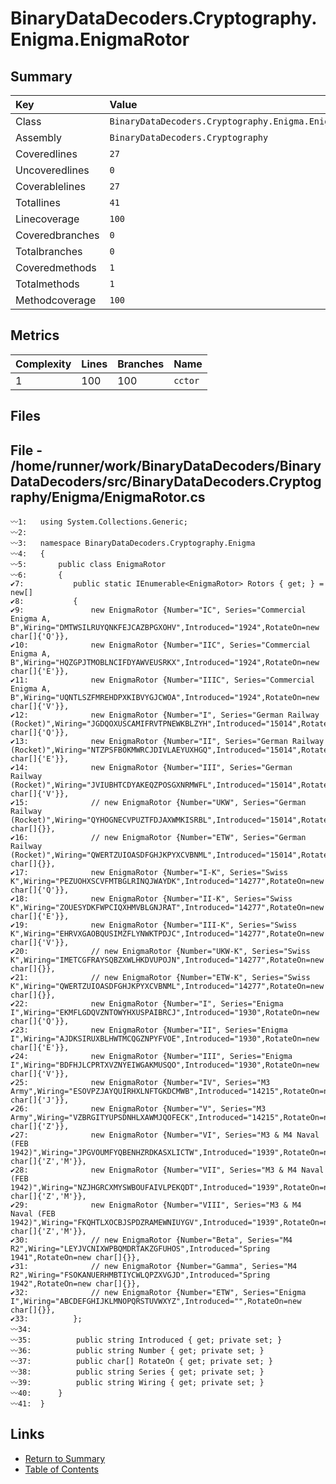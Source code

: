 ﻿# BinaryDataDecoders.Cryptography.Enigma.EnigmaRotor

## Summary

| Key             | Value                                                |
| :-------------- | :--------------------------------------------------- |
| Class           | `BinaryDataDecoders.Cryptography.Enigma.EnigmaRotor` |
| Assembly        | `BinaryDataDecoders.Cryptography`                    |
| Coveredlines    | `27`                                                 |
| Uncoveredlines  | `0`                                                  |
| Coverablelines  | `27`                                                 |
| Totallines      | `41`                                                 |
| Linecoverage    | `100`                                                |
| Coveredbranches | `0`                                                  |
| Totalbranches   | `0`                                                  |
| Coveredmethods  | `1`                                                  |
| Totalmethods    | `1`                                                  |
| Methodcoverage  | `100`                                                |

## Metrics

| Complexity | Lines | Branches | Name    |
| :--------- | :---- | :------- | :------ |
| 1          | 100   | 100      | `cctor` |

## Files

## File - /home/runner/work/BinaryDataDecoders/BinaryDataDecoders/src/BinaryDataDecoders.Cryptography/Enigma/EnigmaRotor.cs

```CSharp
〰1:   using System.Collections.Generic;
〰2:   
〰3:   namespace BinaryDataDecoders.Cryptography.Enigma
〰4:   {
〰5:       public class EnigmaRotor
〰6:       {
✔7:           public static IEnumerable<EnigmaRotor> Rotors { get; } = new[]
✔8:           {
✔9:               new EnigmaRotor {Number="IC", Series="Commercial Enigma A, B",Wiring="DMTWSILRUYQNKFEJCAZBPGXOHV",Introduced="1924",RotateOn=new char[]{'Q'}},
✔10:              new EnigmaRotor {Number="IIC", Series="Commercial Enigma A, B",Wiring="HQZGPJTMOBLNCIFDYAWVEUSRKX",Introduced="1924",RotateOn=new char[]{'E'}},
✔11:              new EnigmaRotor {Number="IIIC", Series="Commercial Enigma A, B",Wiring="UQNTLSZFMREHDPXKIBVYGJCWOA",Introduced="1924",RotateOn=new char[]{'V'}},
✔12:              new EnigmaRotor {Number="I", Series="German Railway (Rocket)",Wiring="JGDQOXUSCAMIFRVTPNEWKBLZYH",Introduced="15014",RotateOn=new char[]{'Q'}},
✔13:              new EnigmaRotor {Number="II", Series="German Railway (Rocket)",Wiring="NTZPSFBOKMWRCJDIVLAEYUXHGQ",Introduced="15014",RotateOn=new char[]{'E'}},
✔14:              new EnigmaRotor {Number="III", Series="German Railway (Rocket)",Wiring="JVIUBHTCDYAKEQZPOSGXNRMWFL",Introduced="15014",RotateOn=new char[]{'V'}},
✔15:              // new EnigmaRotor {Number="UKW", Series="German Railway (Rocket)",Wiring="QYHOGNECVPUZTFDJAXWMKISRBL",Introduced="15014",RotateOn=new char[]{}},
✔16:              // new EnigmaRotor {Number="ETW", Series="German Railway (Rocket)",Wiring="QWERTZUIOASDFGHJKPYXCVBNML",Introduced="15014",RotateOn=new char[]{}},
✔17:              new EnigmaRotor {Number="I-K", Series="Swiss K",Wiring="PEZUOHXSCVFMTBGLRINQJWAYDK",Introduced="14277",RotateOn=new char[]{'Q'}},
✔18:              new EnigmaRotor {Number="II-K", Series="Swiss K",Wiring="ZOUESYDKFWPCIQXHMVBLGNJRAT",Introduced="14277",RotateOn=new char[]{'E'}},
✔19:              new EnigmaRotor {Number="III-K", Series="Swiss K",Wiring="EHRVXGAOBQUSIMZFLYNWKTPDJC",Introduced="14277",RotateOn=new char[]{'V'}},
✔20:              // new EnigmaRotor {Number="UKW-K", Series="Swiss K",Wiring="IMETCGFRAYSQBZXWLHKDVUPOJN",Introduced="14277",RotateOn=new char[]{}},
✔21:              // new EnigmaRotor {Number="ETW-K", Series="Swiss K",Wiring="QWERTZUIOASDFGHJKPYXCVBNML",Introduced="14277",RotateOn=new char[]{}},
✔22:              new EnigmaRotor {Number="I", Series="Enigma I",Wiring="EKMFLGDQVZNTOWYHXUSPAIBRCJ",Introduced="1930",RotateOn=new char[]{'Q'}},
✔23:              new EnigmaRotor {Number="II", Series="Enigma I",Wiring="AJDKSIRUXBLHWTMCQGZNPYFVOE",Introduced="1930",RotateOn=new char[]{'E'}},
✔24:              new EnigmaRotor {Number="III", Series="Enigma I",Wiring="BDFHJLCPRTXVZNYEIWGAKMUSQO",Introduced="1930",RotateOn=new char[]{'V'}},
✔25:              new EnigmaRotor {Number="IV", Series="M3 Army",Wiring="ESOVPZJAYQUIRHXLNFTGKDCMWB",Introduced="14215",RotateOn=new char[]{'J'}},
✔26:              new EnigmaRotor {Number="V", Series="M3 Army",Wiring="VZBRGITYUPSDNHLXAWMJQOFECK",Introduced="14215",RotateOn=new char[]{'Z'}},
✔27:              new EnigmaRotor {Number="VI", Series="M3 & M4 Naval (FEB 1942)",Wiring="JPGVOUMFYQBENHZRDKASXLICTW",Introduced="1939",RotateOn=new char[]{'Z','M'}},
✔28:              new EnigmaRotor {Number="VII", Series="M3 & M4 Naval (FEB 1942)",Wiring="NZJHGRCXMYSWBOUFAIVLPEKQDT",Introduced="1939",RotateOn=new char[]{'Z','M'}},
✔29:              new EnigmaRotor {Number="VIII", Series="M3 & M4 Naval (FEB 1942)",Wiring="FKQHTLXOCBJSPDZRAMEWNIUYGV",Introduced="1939",RotateOn=new char[]{'Z','M'}},
✔30:              // new EnigmaRotor {Number="Beta", Series="M4 R2",Wiring="LEYJVCNIXWPBQMDRTAKZGFUHOS",Introduced="Spring 1941",RotateOn=new char[]{}},
✔31:              // new EnigmaRotor {Number="Gamma", Series="M4 R2",Wiring="FSOKANUERHMBTIYCWLQPZXVGJD",Introduced="Spring 1942",RotateOn=new char[]{}},
✔32:              // new EnigmaRotor {Number="ETW", Series="Enigma I",Wiring="ABCDEFGHIJKLMNOPQRSTUVWXYZ",Introduced="",RotateOn=new char[]{}},
✔33:          };
〰34:  
〰35:          public string Introduced { get; private set; }
〰36:          public string Number { get; private set; }
〰37:          public char[] RotateOn { get; private set; }
〰38:          public string Series { get; private set; }
〰39:          public string Wiring { get; private set; }
〰40:      }
〰41:  }
```

## Links

* [Return to Summary](Summary.md)
* [Table of Contents](../TOC.md)

